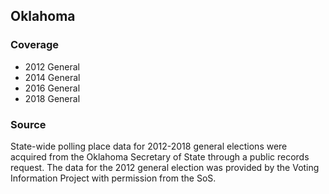 ## Oklahoma

### Coverage

- 2012 General
- 2014 General
- 2016 General
- 2018 General

### Source

State-wide polling place data for 2012-2018 general elections were acquired from the Oklahoma Secretary of State through a public records request. The data for the 2012 general election was provided by the Voting Information Project with permission from the SoS.